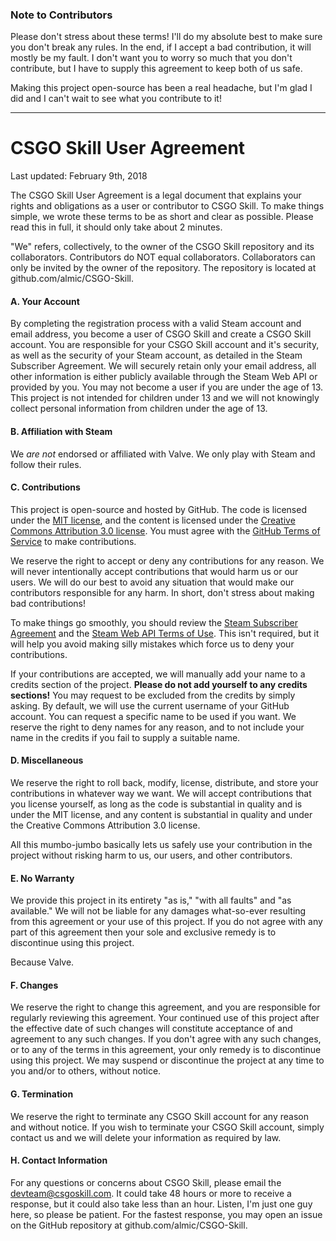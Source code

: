 ### Note to Contributors
Please don't stress about these terms! I'll do my absolute best to make sure you don't break any rules. In the end, if I accept a bad contribution, it will mostly be my fault. I don't want you to worry so much that you don't contribute, but I have to supply this agreement to keep both of us safe.

Making this project open-source has been a real headache, but I'm glad I did and I can't wait to see what you contribute to it!

<hr/>

# CSGO Skill User Agreement
Last updated: February 9th, 2018

The CSGO Skill User Agreement is a legal document that explains your rights and obligations as a user or contributor to CSGO Skill. To make things simple, we wrote these terms to be as short and clear as possible. Please read this in full, it should only take about 2 minutes.

"We" refers, collectively, to the owner of the CSGO Skill repository and its collaborators. Contributors do NOT equal collaborators. Collaborators can only be invited by the owner of the repository. The repository is located at github.com/almic/CSGO-Skill.

#### A. Your Account
By completing the registration process with a valid Steam account and email address, you become a user of CSGO Skill and create a CSGO Skill account. You are responsible for your CSGO Skill account and it's security, as well as the security of your Steam account, as detailed in the Steam Subscriber Agreement. We will securely retain only your email address, all other information is either publicly available through the Steam Web API or provided by you. You may not become a user if you are under the age of 13. This project is not intended for children under 13 and we will not knowingly collect personal information from children under the age of 13.

#### B. Affiliation with Steam
We *are not* endorsed or affiliated with Valve. We only play with Steam and follow their rules.

#### C. Contributions
This project is open-source and hosted by GitHub. The code is licensed under the [MIT license](http://opensource.org/licenses/mit-license.php), and the content is licensed under the [Creative Commons Attribution 3.0 license](http://creativecommons.org/licenses/by/3.0/us/deed.en_US). You must agree with the [GitHub Terms of Service](https://help.github.com/articles/github-terms-of-service/) to make contributions.

We reserve the right to accept or deny any contributions for any reason. We will never intentionally accept contributions that would harm us or our users. We will do our best to avoid any situation that would make our contributors responsible for any harm. In short, don't stress about making bad contributions!

To make things go smoothly, you should review the [Steam Subscriber Agreement](http://store.steampowered.com/subscriber_agreement/) and the [Steam Web API Terms of Use](http://steamcommunity.com/dev/apiterms). This isn't required, but it will help you avoid making silly mistakes which force us to deny your contributions.

If your contributions are accepted, we will manually add your name to a credits section of the project. **Please do not add yourself to any credits sections!** You may request to be excluded from the credits by simply asking. By default, we will use the current username of your GitHub account. You can request a specific name to be used if you want. We reserve the right to deny names for any reason, and to not include your name in the credits if you fail to supply a suitable name.

#### D. Miscellaneous
We reserve the right to roll back, modify, license, distribute, and store your contributions in whatever way we want. We will accept contributions that you license yourself, as long as the code is substantial in quality and is under the MIT license, and any content is substantial in quality and under the Creative Commons Attribution 3.0 license.

All this mumbo-jumbo basically lets us safely use your contribution in the project without risking harm to us, our users, and other contributors.

#### E. No Warranty
We provide this project in its entirety "as is," "with all faults" and "as available." We will not be liable for any damages what-so-ever resulting from this agreement or your use of this project. If you do not agree with any part of this agreement then your sole and exclusive remedy is to discontinue using this project.

Because Valve.

#### F. Changes
We reserve the right to change this agreement, and you are responsible for regularly reviewing this agreement. Your continued use of this project after the effective date of such changes will constitute acceptance of and agreement to any such changes. If you don't agree with any such changes, or to any of the terms in this agreement, your only remedy is to discontinue using this project. We may suspend or discontinue the project at any time to you and/or to others, without notice.

#### G. Termination
We reserve the right to terminate any CSGO Skill account for any reason and without notice. If you wish to terminate your CSGO Skill account, simply contact us and we will delete your information as required by law.

#### H. Contact Information
For any questions or concerns about CSGO Skill, please email the devteam@csgoskill.com. It could take 48 hours or more to receive a response, but it could also take less than an hour. Listen, I'm just one guy here, so please be patient. For the fastest response, you may open an issue on the GitHub repository at github.com/almic/CSGO-Skill.
